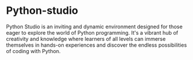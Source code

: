 # Python-studio
Python Studio is an inviting and dynamic environment designed for those eager to explore the world of Python programming. It's a vibrant hub of creativity and knowledge where learners of all levels can immerse themselves in hands-on experiences and discover the endless possibilities of coding with Python.
